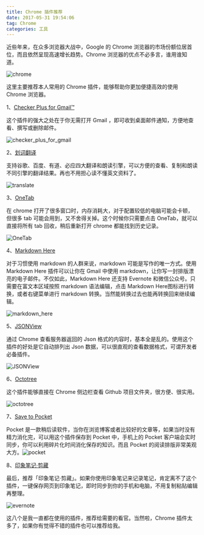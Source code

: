 ```yaml
---
title: Chrome 插件推荐
date: 2017-05-31 19:54:06
tag: Chrome
categories: 工具
---
```


近些年来，在众多浏览器大战中，Google 的 Chrome 浏览器的市场份额位居首位，而且依然呈现高速增长趋势。Chrome 浏览器的优点不必多言，谁用谁知道。

![chrome](google-chrome-extension/chrome.jpg)

这里主要推荐本人常用的 Chrome 插件，能够帮助你更加便捷高效的使用 Chrome 浏览器。

1、[Checker Plus for Gmail™](https://jasonsavard.com/zh-CN/Checker-Plus-for-Gmail)

这个插件的强大之处在于你无需打开 Gmail ，即可收到桌面邮件通知，方便地查看、撰写或删除邮件。

![checker_plus_for_gmail](google-chrome-extension/checker_plus_for_gmail.png)

2、[划词翻译](https://github.com/Selection-Translator/crx-selection-translate)

支持谷歌、百度、有道、必应四大翻译和朗读引擎，可以方便的查看、复制和朗读不同引擎的翻译结果。再也不用担心读不懂英文资料了。

![translate](google-chrome-extension/translate.png)

3、[OneTab](https://www.one-tab.com/)

在 chrome 打开了很多窗口时，内存消耗大，对于配置较低的电脑可能会卡顿，但很多 tab 可能会用到，又不舍得关掉。这个时候你只需要点击 OneTab，就可以直接将所有 tab 回收，稍后重新打开 chrome 都能找到历史记录。

![OneTab](google-chrome-extension/OneTab.png)

4、[Markdown Here](http://markdown-here.com/)

对于习惯使用 markdown 的人群来说，markdown 可能是写作的唯一方式。使用 Markdown Here 插件可以让你在 Gmail 中使用 markdown，让你写一封排版漂亮的电子邮件。不仅如此，Markdown Here 还支持 Evernote 和微信公众号。只需要在富文本区域按照 markdown 语法编辑，点击 Markdown Here图标进行转换，或者右键菜单进行 markdown 转换。当然能转换过去也能再转换回来继续编辑。

![markdown_here](google-chrome-extension/markdown_here.PNG)

5、[JSONView](https://chrome.google.com/webstore/detail/jsonview/chklaanhfefbnpoihckbnefhakgolnmc)

通过 Chrome 查看服务器返回的 Json 格式的内容时，基本全是乱的。使用这个插件的好处是它自动排列出 Json 数据，可以很直观的查看数据格式，可谓开发者必备插件。

![JSONView](google-chrome-extension/JSONView.png)

6、[Octotree](https://github.com/buunguyen/octotree)

这个插件能够直接在 Chrome 侧边栏查看 Github 项目文件夹，很方便、很实用。

![octotree](google-chrome-extension/octotree.png)

7、[Save to Pocket](https://chrome.google.com/webstore/detail/save-to-pocket/niloccemoadcdkdjlinkgdfekeahmflj)

Pocket 是一款稍后读软件，当你在浏览博客或者比较好的文章等，如果当时没有精力消化完，可以用这个插件保存到 Pocket 中，手机上的 Pocket 客户端会实时同步，你可以利用碎片化时间消化保存的知识。而且 Pocket 的阅读排版非常美观大方。![pocket](google-chrome-extension/pocket.png)



8、[印象笔记·剪藏](https://chrome.google.com/webstore/detail/evernote-web-clipper/pioclpoplcdbaefihamjohnefbikjilc)

最后，推荐「印象笔记·剪藏」。如果你使用印象笔记来记录笔记，肯定离不了这个插件，一键保存网页到印象笔记，即时同步到你的手机和电脑，不用复制粘贴编辑再整理。

![evernote](google-chrome-extension/evernote.png)

这八个是我一直都在使用的插件，推荐给需要的看官。当然啦，Chrome 插件太多了，如果你有觉得不错的插件也可以推荐给我。




